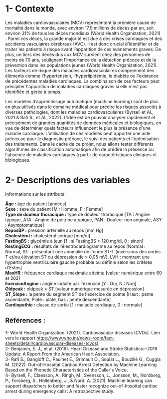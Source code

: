 # **1- Contexte**
Les maladies cardiovasculaires (MCV) représentent la première cause de mortalité dans le monde, avec environ 17,9 millions de décès par an, soit environ 31% de tous les décès mondiaux (World Health Organization, 2021) . Parmi ces décès, la grande majorité est due à des crises cardiaques et des accidents vasculaires cérébraux (AVC). Il est donc crucial d’identifier et de traiter les patients à risque avant l’apparition de ces événements graves.
De plus, un tiers des décès dus aux MCV survient chez des personnes de moins de 70 ans, soulignant l'importance de la détection précoce et de la prévention dans les populations jeunes (World Health Organization, 2021).
Les facteurs de risque des maladies cardiovasculaires comprennent des éléments comme l'hypertension, l'hyperlipidémie, le diabète ou l'existence de précédentes maladies cardiaques. La combinaison de ces facteurs peut précipiter l'apparition de maladies cardiaques graves si elle n'est pas identifiée et gérée à temps.

Les modèles d’apprentissage automatique (machine learning) sont de plus en plus utilisés dans le domaine médical pour prédire les risques associés à diverses pathologies, dont les maladies cardiovasculaires (Byrsell et Al., 2021 & Rafi S., et Al., 2022). L'idée est de pouvoir analyser rapidement et précisément de grandes quantités de données médicales et biologiques, en vue de déterminer quels facteurs influencent le plus la présence d'une maladie cardiaque.
L’utilisation de ces modèles peut apporter une aide précieuse pour le diagnostic précoce, le suivi des patients et l'optimisation des traitements. Dans le cadre de ce projet, nous allons tester différents algorithmes de classification automatique afin de prédire la présence ou l'absence de maladies cardiaques à partir de caractéristiques cliniques et biologiques.

# **2- Descriptions des variables**  
Informations sur les attributs :

**Âge :** âge du patient [années]  
**Sexe :** sexe du patient [M : Homme, F : Femme]  
**Type de douleur thoracique :** type de douleur thoracique [TA : Angine typique, ATA : Angine de poitrine atypique, PAN : Douleur non anginale, ASY : Asymptomatique]  
**ReposBP :** pression artérielle au repos [mm Hg]  
**Cholestérol :** cholestérol sérique [mm/dl]  
**FastingBS :** glycémie à jeun [1 : si FastingBS > 120 mg/dl, 0 : sinon]  
**RestingECG :** résultats de l'électrocardiogramme au repos [Normal : Normal, ST : présentant une anomalie de l'onde ST-T (inversions des ondes T et/ou élévation ST ou dépression de > 0,05 mV), LVH : montrant une hypertrophie ventriculaire gauche probable ou définie selon les critères d'Estes]  
**MaxHR :** fréquence cardiaque maximale atteinte [valeur numérique entre 60 et 202]  
**ExerciceAngine :** angine induite par l'exercice [Y : Oui, N : Non]  
**Oldpeak :** oldpeak = ST [valeur numérique mesurée en dépression]  
**ST_Slope :** la pente du segment ST de l'exercice de pointe [Haut : pente ascendante, Plate : plate, bas : pente descendante]  
**Cardiopathie :** classe de sortie [1 : maladie cardiaque, 0 : normale]  

## **Références :**
1- World Health Organization. (2021). Cardiovascular diseases (CVDs). Lien vers le rapport https://www.who.int/news-room/fact-sheets/detail/cardiovascular-diseases-(cvds)  
2- Benjamin, E. J., et al. (2019). Heart Disease and Stroke Statistics—2019 Update: A Report From the American Heart Association.  
3- Rafi S., Gangloff C., Paulhet E., Grimault O., Soulat L., Bouzillé G., Cuggia M. (2022). Out-of-Hospital Cardiac Arrest Detection by Machine Learning Based on the Phonetic Characteristics of the Caller's Voice.  
4- Byrsell, F., Claesson, A., Ringh, M., Svensson, L., Jonsson, M., Nordberg, P., Forsberg, S., Hollenberg, J., & Nord, A. (2021). Machine learning can support dispatchers to better and faster recognize out-of-hospital cardiac arrest during emergency calls: A retrospective study.
